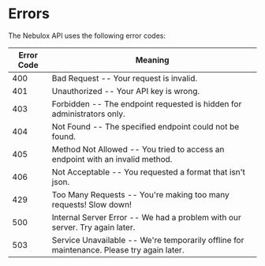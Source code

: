 # Errors


The Nebulox API uses the following error codes:


Error Code | Meaning
---------- | -------
400 | Bad Request -- Your request is invalid.
401 | Unauthorized -- Your API key is wrong.
403 | Forbidden -- The endpoint requested is hidden for administrators only.
404 | Not Found -- The specified endpoint could not be found.
405 | Method Not Allowed -- You tried to access an endpoint with an invalid method.
406 | Not Acceptable -- You requested a format that isn't json.
429 | Too Many Requests -- You're making too many requests! Slow down!
500 | Internal Server Error -- We had a problem with our server. Try again later.
503 | Service Unavailable -- We're temporarily offline for maintenance. Please try again later.
